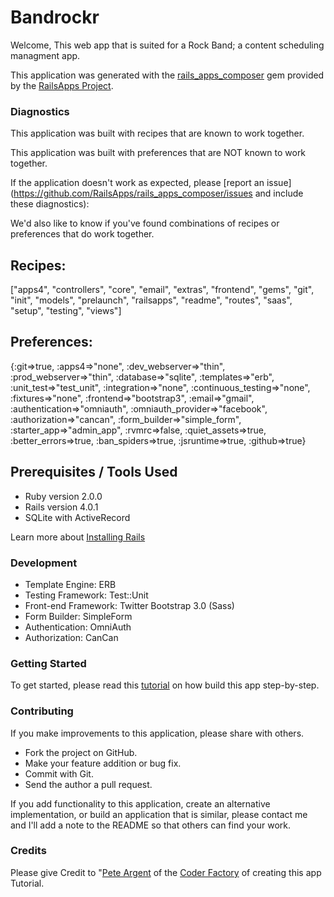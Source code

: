# Bandrockr

Welcome, This web app that is suited for a Rock Band; a content scheduling managment app.

This application was generated with the [rails_apps_composer](https://github.com/RailsApps/rails_apps_composer) gem provided by the [RailsApps Project](http://railsapps.github.io/).

### Diagnostics

This application was built with recipes that are known to work together.

This application was built with preferences that are NOT known to work together.

If the application doesn't work as expected, please [report an issue](https://github.com/RailsApps/rails_apps_composer/issues and include these diagnostics):

We'd also like to know if you've found combinations of recipes or preferences that do work together.

## Recipes:
["apps4", "controllers", "core", "email", "extras", "frontend", "gems", "git", "init", "models", "prelaunch", "railsapps", "readme", "routes", "saas", "setup", "testing", "views"]

## Preferences:
{:git=>true, :apps4=>"none", :dev_webserver=>"thin", :prod_webserver=>"thin", :database=>"sqlite", :templates=>"erb", :unit_test=>"test_unit", :integration=>"none", :continuous_testing=>"none", :fixtures=>"none", :frontend=>"bootstrap3", :email=>"gmail", :authentication=>"omniauth", :omniauth_provider=>"facebook", :authorization=>"cancan", :form_builder=>"simple_form", :starter_app=>"admin_app", :rvmrc=>false, :quiet_assets=>true, :better_errors=>true, :ban_spiders=>true, :jsruntime=>true, :github=>true}

## Prerequisites / Tools Used

* Ruby version 2.0.0
* Rails version 4.0.1
* SQLite with ActiveRecord

Learn more about [Installing Rails](http://railsapps.github.io/installing-rails.html)

### Development

* Template Engine: ERB
* Testing Framework: Test::Unit
* Front-end Framework: Twitter Bootstrap 3.0 (Sass)
* Form Builder: SimpleForm
* Authentication: OmniAuth
* Authorization: CanCan

### Getting Started

To get started, please read this [tutorial](https://github.com/TheCoderFactory/webappcoder/blob/master/Tutorial-BandRockr.md) on how build this app step-by-step.

### Contributing

If you make improvements to this application, please share with others.

* Fork the project on GitHub.
* Make your feature addition or bug fix.
* Commit with Git.
* Send the author a pull request.

If you add functionality to this application, create an alternative implementation, or build an application that is similar, please contact me and I'll add a note to the README so that others can find your work.

### Credits

Please give Credit to "[Pete Argent](https://github.com/pedrogrande) of the [Coder Factory](https://thecoderfactory.com/) of creating this app Tutorial.
